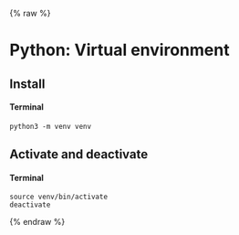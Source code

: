 {% raw %}

# Python: Virtual environment

## Install
#### Terminal
```
python3 -m venv venv
```

## Activate and deactivate
#### Terminal
```
source venv/bin/activate
deactivate
```

{% endraw %}
